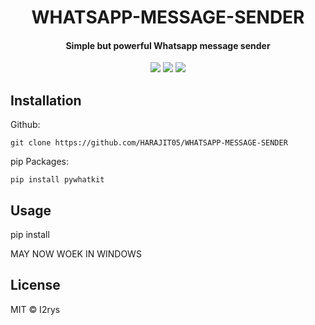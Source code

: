 <h1 align="center">WHATSAPP-MESSAGE-SENDER</h1>
<h4 align="center">Simple but powerful Whatsapp message sender</h4>
<p align="center">
	<a href="https://github.com/HARAJIT05/WHATSAPP-MESSAGE-SENDER/blob/main/LICENSE"><img src="https://img.shields.io/github/license/I2rys/YVSAD?style=flat-square"></img></a>
	<a href="https://github.com/HARAJIT05/WHATSAPP-MESSAGE-SENDER/issues"><img src="https://img.shields.io/github/issues/I2rys/YVSAD.svg"></img></a>
	<a href="https://python.org/"><img src="https://img.shields.io/badge/python-3.11-blue"></img></a>
</p>


## Installation
Github:

    git clone https://github.com/HARAJIT05/WHATSAPP-MESSAGE-SENDER

pip Packages:

    pip install pywhatkit
    
## Usage

   pip install

MAY NOW WOEK IN WINDOWS
## License
MIT © I2rys
